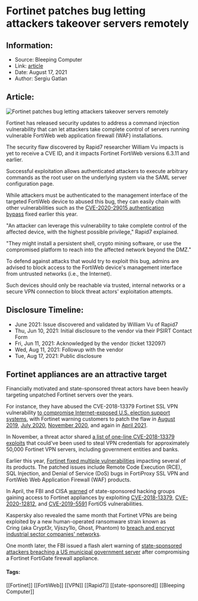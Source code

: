 # Fortinet patches bug letting attackers takeover servers remotely
### 

## Information:
+ Source: Bleeping Computer
+ Link: [article](https://www.bleepingcomputer.com/news/security/fortinet-patches-bug-letting-attackers-takeover-servers-remotely/)
+ Date: August 17, 2021
+ Author: Sergiu Gatlan


## Article:
![Fortinet patches bug letting attackers takeover servers remotely](https://www.bleepstatic.com/content/hl-images/2021/04/07/Fortinet.jpg)


Fortinet has released security updates to address a command injection vulnerability that can let attackers take complete control of servers running vulnerable FortiWeb web application firewall (WAF) installations.


The security flaw discovered by Rapid7 researcher William Vu impacts is yet to receive a CVE ID, and it impacts Fortinet FortiWeb versions 6.3.11 and earlier.


Successful exploitation allows authenticated attackers to execute arbitrary commands as the root user on the underlying system via the SAML server configuration page.


While attackers must be authenticated to the management interface of the targeted FortiWeb device to abused this bug, they can easily chain with other vulnerabilities such as the [CVE-2020-29015 authentication bypass](https://www.bleepingcomputer.com/news/security/fortinet-fixes-critical-vulnerabilities-in-ssl-vpn-and-web-firewall/) fixed earlier this year.


"An attacker can leverage this vulnerability to take complete control of the affected device, with the highest possible privilege," Rapid7 explained.


"They might install a persistent shell, crypto mining software, or use the compromised platform to reach into the affected network beyond the DMZ."


To defend against attacks that would try to exploit this bug, admins are advised to block access to the FortiWeb device's management interface from untrusted networks (i.e., the Internet).


Such devices should only be reachable via trusted, internal networks or a secure VPN connection to block threat actors' exploitation attempts.


Disclosure Timeline:
--------------------


* June 2021: Issue discovered and validated by William Vu of Rapid7
* Thu, Jun 10, 2021: Initial disclosure to the vendor via their PSIRT Contact Form
* Fri, Jun 11, 2021: Acknowledged by the vendor (ticket 132097)
* Wed, Aug 11, 2021: Followup with the vendor
* Tue, Aug 17, 2021: Public disclosure


Fortinet appliances are an attractive target
--------------------------------------------


Financially motivated and state-sponsored threat actors have been heavily targeting unpatched Fortinet servers over the years.


For instance, they have abused the CVE-2018-13379 Fortinet SSL VPN vulnerability [to compromise Internet-exposed U.S. election support systems](https://www.bleepingcomputer.com/news/security/hackers-used-vpn-flaws-to-access-us-govt-elections-support-systems/), with Fortinet warning customers to patch the flaw in [August 2019](https://www.fortinet.com/blog/business-and-technology/fortios-ssl-vulnerability), [July 2020](https://www.fortinet.com/blog/business-and-technology/atp-29-targets-ssl-vpn-flaws), [November 2020](https://www.fortinet.com/blog/psirt-blogs/update-regarding-cve-2018-13379), and again in [April 2021](https://urldefense.proofpoint.com/v2/url?u=https-3A__www.fortinet.com_blog_psirt-2Dblogs_patch-2Dvulnerability-2Dmanagement&d=DwMGaQ&c=tEbGsWWjqkBSpaWdXc_mdMSanI1bDu-FKXiKGCfVmPM&r=ci047yKZbNETIRLbYhPR9hvS9MgdS6HahLetj-MiY5k&m=S-tLJEaNHed7zOH8JaLd3mVoBNXqYMeUqJMrJaXLE9s&s=m_k7PDQ0L4L0_OvdKQgGF5LkRVde6Q9EjgVXWtyg7sY&e= "https://urldefense.proofpoint.com/v2/url?u=https-3A__www.fortinet.com_blog_psirt-2Dblogs_patch-2Dvulnerability-2Dmanagement&d=DwMGaQ&c=tEbGsWWjqkBSpaWdXc_mdMSanI1bDu-FKXiKGCfVmPM&r=ci047yKZbNETIRLbYhPR9hvS9MgdS6HahLetj-MiY5k&m=S-tLJEaNHed7zOH8JaLd3mVoBNXqYMeUqJMrJaXLE9s&s=m_k7PDQ0L4L0_OvdKQgGF5LkRVde6Q9EjgVXWtyg7sY&e=").


In November, a threat actor shared [a list of one-line CVE-2018-13379 exploits](https://www.bleepingcomputer.com/news/security/hacker-posts-exploits-for-over-49-000-vulnerable-fortinet-vpns/) that could've been used to steal VPN credentials for approximately 50,000 Fortinet VPN servers, including government entities and banks.


Earlier this year, [Fortinet fixed multiple vulnerabilities](https://www.bleepingcomputer.com/news/security/fortinet-fixes-critical-vulnerabilities-in-ssl-vpn-and-web-firewall/) impacting several of its products. The patched issues include Remote Code Execution (RCE), SQL Injection, and Denial of Service (DoS) bugs in FortiProxy SSL VPN and FortiWeb Web Application Firewall (WAF) products.


In April, the FBI and CISA [warned](https://www.bleepingcomputer.com/news/security/fbi-and-cisa-warn-of-state-hackers-attacking-fortinet-fortios-servers/) of state-sponsored hacking groups gaining access to Fortinet appliances by exploiting [CVE-2018-13379](http://cve.mitre.org/cgi-bin/cvename.cgi?name=CVE-2018-13379), [CVE-2020-12812](http://cve.mitre.org/cgi-bin/cvename.cgi?name=CVE-2020-12812), and [CVE-2019-5591](http://cve.mitre.org/cgi-bin/cvename.cgi?name=CVE-2019-5591) FortiOS vulnerabilities.


Kaspersky also revealed the same month that Fortinet VPNs are being exploited by a new human-operated ransomware strain known as Cring (aka Crypt3r, Vjiszy1lo, Ghost, Phantom) to [breach and encrypt industrial sector companies' networks](https://www.bleepingcomputer.com/news/security/new-cring-ransomware-hits-unpatched-fortinet-vpn-devices/).


One month later, the FBI issued a flash alert warning of [state-sponsored attackers breaching a US municipal government server](https://www.bleepingcomputer.com/news/security/fbi-apt-hackers-breached-us-local-govt-by-exploiting-fortinet-bugs/) after compromising a Fortinet FortiGate firewall appliance.




#### Tags:
[[Fortinet]] [[FortiWeb]] [[VPN]] [[Rapid7]] [[state-sponsored]] [[Bleeping Computer]]
